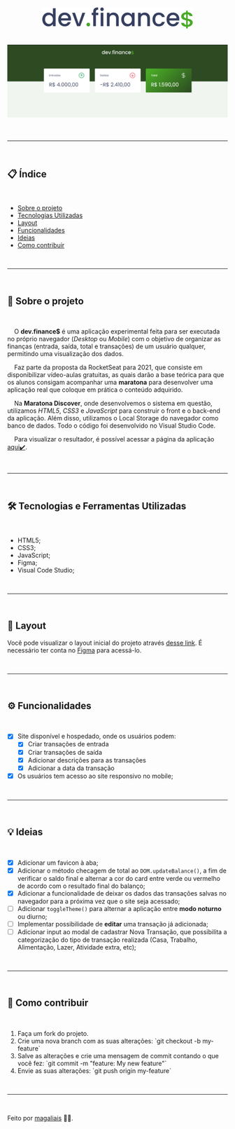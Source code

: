 <h1 align="center">
    <img src="./README/logo.svg">
</h1>

<h2 align="center">
    <img src="./README/header.png" alt="logo">
</h2>

<br>

---

<br>

<h2>📋 Índice</h2>

<br>

<ul>
    <li><a href="#about">Sobre o projeto</a></li>
    <li><a href="#techs">Tecnologias Utilizadas</a></li>
    <li><a href="#layout">Layout</a></li>
    <li><a href="#funcs">Funcionalidades</a></li>
    <li><a href="#goals">Ideias</a></li>
    <li><a href="#contribute">Como contribuir</a></li>
</ul>

<br>

---

<br>

<h2 id="about">📖 Sobre o projeto</h2>

<br>

<p>&nbsp;&nbsp;&nbsp;&nbsp;O <strong>dev.finance$</strong> é uma aplicação experimental feita para ser executada no próprio navegador (<i>Desktop</i> ou <i>Mobile</i>) com o objetivo de organizar as finanças (entrada, saída, total e transações) de um usuário qualquer, permitindo uma visualização dos dados.</p>
<p>&nbsp;&nbsp;&nbsp;&nbsp;Faz parte da proposta da RocketSeat para 2021, que consiste em disponibilizar vídeo-aulas gratuitas, as quais darão a base teórica para que os alunos consigam acompanhar uma <strong>maratona</strong> para desenvolver uma aplicação real que coloque em prática o conteúdo adquirido.</p>
<p>&nbsp;&nbsp;&nbsp;&nbsp;Na <strong>Maratona Discover</strong>, onde desenvolvemos o sistema em questão, utilizamos <i>HTML5</i>, <i>CSS3</i> e <i>JavaScript</i> para construir o front e o back-end da aplicação. Além disso, utilizamos o Local Storage do navegador como banco de dados. Todo o código foi desenvolvido no Visual Studio Code.</p>
<p>&nbsp;&nbsp;&nbsp;&nbsp;Para visualizar o resultador, é possível acessar a página da aplicação <a href="https://magaliais.github.io/dev-finances/" target="_blank">aqui✔️</a>.</p>

<br>

---

<br>

<h2 id="techs">🛠 Tecnologias e Ferramentas Utilizadas</h2>

<br>

* HTML5;
* CSS3;
* JavaScript;
* Figma;
* Visual Code Studio;

<br>

---

<br>

<h2 id="layout">🔖 Layout</h2>

Você pode visualizar o layout inicial do projeto através <a href="">desse link</a>. É necessário ter conta no <a href="">Figma</a> para acessá-lo.

<br>

---

<br>

<h2 id="funcs">⚙️ Funcionalidades</h2>

<br>

 - [x] Site disponível e hospedado, onde os usuários podem:
    - [x] Criar transações de entrada
    - [x] Criar transações de saída
    - [x] Adicionar descrições para as transações
    - [x] Adicionar a data da transação
- [x] Os usuários tem acesso ao site responsivo no mobile;

<br>

---

<br>

<h2 id="goals">💡 Ideias</h2>

<br>

- [x] Adicionar um favicon à aba;
- [x] Adicionar o método checagem de total ao `DOM.updateBalance()`, a fim de verificar o saldo final e alternar a cor do card entre verde ou vermelho de acordo com o resultado final do balanço;
- [x] Adicionar a funcionalidade de deixar os dados das transações salvas no navegador para a próxima vez que o site seja acessado;
- [ ] Adicionar `toggleTheme()` para alternar a aplicação entre <strong>modo noturno</strong> ou diurno;
- [ ] Implementar possibilidade de <strong>editar</strong> uma transação já adicionada;
- [ ] Adicionar input ao modal de cadastrar Nova Transação, que possibilita a categorização do tipo de transação realizada (Casa,
Trabalho, Alimentação, Lazer, Atividade extra, etc);

<br>

---

<br>

<h2 id="contribute">💪 Como contribuir</h2>

<br>

<ol>
    <li>Faça um fork do projeto.</li>
    <li>Crie uma nova branch com as suas alterações: `git checkout -b my-feature`</li>
    <li>Salve as alterações e crie uma mensagem de commit contando o que você fez: `git commit -m "feature: My new feature"`</li>
    <li>Envie as suas alterações: `git push origin my-feature`</li>
</ol>

<br>

---

<br>

Feito por <a href="https://www.github.com/magaliais">magaliais</a> 👨‍💻.